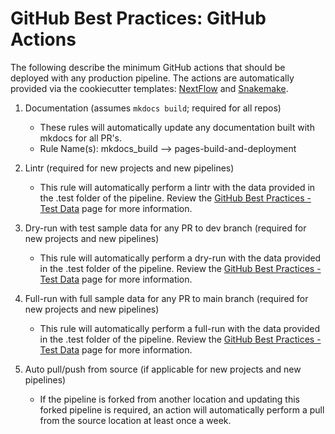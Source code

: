 # GitHub Best Practices: GitHub Actions

The following describe the minimum GitHub actions that should be deployed with any production pipeline. The actions are automatically provided via the cookiecutter templates: [NextFlow](https://github.com/CCBR/CCBR_NextflowPipelineCookiecutter) and [Snakemake](https://github.com/CCBR/CCBR_SnakemakePipelineCookiecutter).

1. Documentation (assumes `mkdocs build`; required for all repos)

    - These rules will automatically update any documentation built with mkdocs for all PR's.
    - Rule Name(s): mkdocs_build --> pages-build-and-deployment

2. Lintr (required for new projects and new pipelines)
    - This rule will automatically perform a lintr with the data provided in the .test folder of the pipeline. Review the [GitHub Best Practices - Test Data](https://ccbr.github.io/HowTos/GitHub/sop_testdata/) page for more information.


3. Dry-run with test sample data for any PR to dev branch (required for new projects and new pipelines)

    - This rule will automatically perform a dry-run with the data provided in the .test folder of the pipeline. Review the [GitHub Best Practices - Test Data](https://ccbr.github.io/HowTos/GitHub/sop_testdata/) page for more information.

4. Full-run with full sample data for any PR to main branch (required for new projects and new pipelines)
    - This rule will automatically perform a full-run with the data provided in the .test folder of the pipeline. Review the [GitHub Best Practices - Test Data](https://ccbr.github.io/HowTos/GitHub/sop_testdata/) page for more information.

5. Auto pull/push from source (if applicable for new projects and new pipelines)
    - If the pipeline is forked from another location and updating this forked pipeline is required, an action will automatically perform a pull from the source location at least once a week.